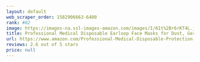 ```yaml
---
layout: default 
﻿web_scraper_order: 1582906663-6400
rank: #82
image: https://images-na.ssl-images-amazon.com/images/I/61t%2Br6rKT4L.jpg
title: Professional Medical Disposable Earloop Face Masks for Dust, Germ Protection and Personal Health (50 Masks, Blue)
url: https://www.amazon.com/Professional-Medical-Disposable-Protection-Personal/dp/B084GW8S38/ref=zg_mw_hpc_82?_encoding=UTF8&psc=1&refRID=25WQDBTAJF2JRCYG7BG8
reviews: 2.6 out of 5 stars
price: null
---
```

